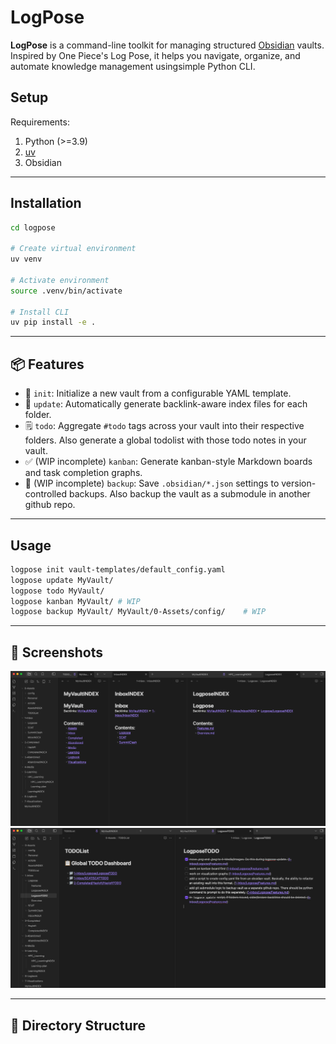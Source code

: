 # LogPose
**LogPose** is a command-line toolkit for managing structured [Obsidian](https://obsidian.md) vaults. Inspired by One Piece's Log Pose, it helps you navigate, organize, and automate knowledge management usingsimple Python CLI.

## Setup
Requirements:
1. Python (>=3.9)
2. [uv](https://github.com/astral-sh/uv)
3. Obsidian

---

## Installation
```sh
cd logpose

# Create virtual environment
uv venv

# Activate environment
source .venv/bin/activate

# Install CLI
uv pip install -e .
```

---

## 📦 Features

- 🔨 `init`: Initialize a new vault from a configurable YAML template.
- 🔁 `update`: Automatically generate backlink-aware index files for each folder.
- 🗒 `todo`: Aggregate `#todo` tags across your vault into their respective folders. Also generate a global todolist with those todo notes in your vault. 
- ✅ (WIP incomplete) `kanban`: Generate kanban-style Markdown boards and task completion graphs.
- 💾 (WIP incomplete) `backup`: Save `.obsidian/*.json` settings to version-controlled backups. Also backup the vault as a submodule in another github repo.

---

## Usage
```sh
logpose init vault-templates/default_config.yaml
logpose update MyVault/ 
logpose todo MyVault/
logpose kanban MyVault/ # WIP
logpose backup MyVault/ MyVault/0-Assets/config/    # WIP

```
---

## 📸 Screenshots
<img src="https://github.com/thehalfspace/LogPose/blob/main/Index_Example.png" alt="drawing" width="600"/>
<img src="https://github.com/thehalfspace/LogPose/blob/main/Todo_Example.png" alt="drawing" width="600"/>

---

## 📁 Directory Structure

